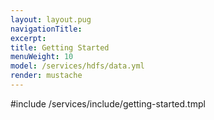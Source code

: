 ```yaml
---
layout: layout.pug
navigationTitle:
excerpt:
title: Getting Started
menuWeight: 10
model: /services/hdfs/data.yml
render: mustache
---
```


#include /services/include/getting-started.tmpl
